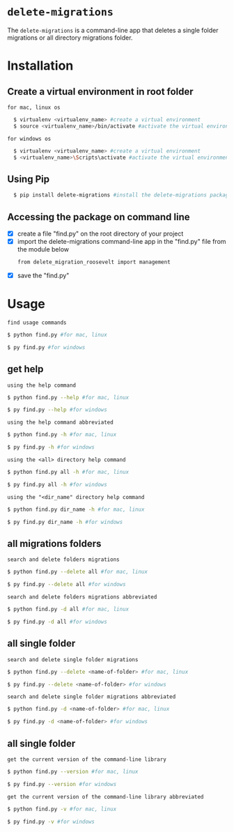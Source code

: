 # `delete-migrations`

The `delete-migrations` is a command-line app that deletes a single folder migrations or all directory migrations folder.

# Installation

## Create a virtual environment in root folder
`for mac, linux os`
```bash
  $ virtualenv <virtualenv_name> #create a virtual environment
  $ source <virtualenv_name>/bin/activate #activate the virtual environment
```
`for windows os`
```bash
  $ virtualenv <virtualenv_name> #create a virtual environment
  $ <virtualenv_name>\Scripts\activate #activate the virtual environment
```
## Using Pip
```bash
  $ pip install delete-migrations #install the delete-migrations package
```
## Accessing the package on command line
- [x] create a file "find.py" on the root directory of your project
- [x] import the delete-migrations command-line app in the "find.py" file from the module below
    ```bash
    from delete_migration_roosevelt import management
    ```
- [x] save the "find.py"

# Usage
`find usage commands`
```bash
$ python find.py #for mac, linux
```
```bash
$ py find.py #for windows
```
## get help
`using the help command`
```bash
$ python find.py --help #for mac, linux
```
```bash
$ py find.py --help #for windows
```
`using the help command abbreviated`
```bash
$ python find.py -h #for mac, linux
```
```bash
$ py find.py -h #for windows
```
`using the <all> directory help command`
```bash
$ python find.py all -h #for mac, linux
```
```bash
$ py find.py all -h #for windows
```
`using the "<dir_name" directory help command`
```bash
$ python find.py dir_name -h #for mac, linux
```
```bash
$ py find.py dir_name -h #for windows
```

## all migrations folders
`search and delete folders migrations`
```bash
$ python find.py --delete all #for mac, linux
```
```bash
$ py find.py --delete all #for windows
```
`search and delete folders migrations abbreviated`
```bash
$ python find.py -d all #for mac, linux
```
```bash
$ py find.py -d all #for windows
```
## all single folder
`search and delete single folder migrations`
```bash
$ python find.py --delete <name-of-folder> #for mac, linux
```
```bash
$ py find.py --delete <name-of-folder> #for windows
```
`search and delete single folder migrations abbreviated`
```bash
$ python find.py -d <name-of-folder> #for mac, linux
```
```bash
$ py find.py -d <name-of-folder> #for windows
```
## all single folder
`get the current version of the command-line library`
```bash
$ python find.py --version #for mac, linux
```
```bash
$ py find.py --version #for windows
```
`get the current version of the command-line library abbreviated`
```bash
$ python find.py -v #for mac, linux
```
```bash
$ py find.py -v #for windows
```